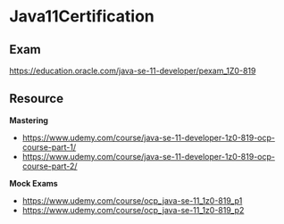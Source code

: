 # Java11Certification

## Exam
https://education.oracle.com/java-se-11-developer/pexam_1Z0-819

## Resource

__Mastering__

- https://www.udemy.com/course/java-se-11-developer-1z0-819-ocp-course-part-1/
- https://www.udemy.com/course/java-se-11-developer-1z0-819-ocp-course-part-2/

__Mock Exams__

- https://www.udemy.com/course/ocp_java-se-11_1z0-819_p1
- https://www.udemy.com/course/ocp_java-se-11_1z0-819_p2
